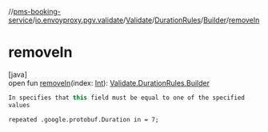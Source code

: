 //[pms-booking-service](../../../../../index.md)/[io.envoyproxy.pgv.validate](../../../index.md)/[Validate](../../index.md)/[DurationRules](../index.md)/[Builder](index.md)/[removeIn](remove-in.md)

# removeIn

[java]\
open fun [removeIn](remove-in.md)(index: [Int](https://kotlinlang.org/api/core/kotlin-stdlib/kotlin/-int/index.html)): [Validate.DurationRules.Builder](index.md)

```kotlin
In specifies that this field must be equal to one of the specified
values

```
`repeated .google.protobuf.Duration in = 7;`